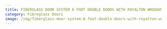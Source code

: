 ```yaml
---
title: FIBERGLASS DOOR SYSTEM 8 FOOT DOUBLE DOORS WITH ROYALTON WROUGHT IRON
category: Fibreglass Doors
image: /img/fiberglass-door-system-8-foot-double-doors-with-royalton-wrought-iron-e1501596133197.jpg
---
```

